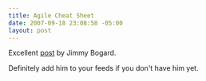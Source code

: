 ```yaml
---
title: Agile Cheat Sheet
date: 2007-09-18 23:08:58 -05:00
layout: post
---
```


Excellent [post](http://feeds.feedburner.com/~r/GrabBagOfT/~3/158079288/agile-cheat-sheet.html) by Jimmy Bogard.

Definitely add him to your feeds if you don't have him yet.
